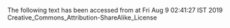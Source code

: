 The following text has been accessed from at Fri Aug 9 02:41:27 IST 2019
Creative_Commons_Attribution-ShareAlike_License
